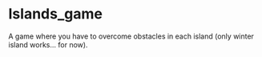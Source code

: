 # Islands_game
A game where you have to overcome obstacles in each island (only winter island works... for now).
